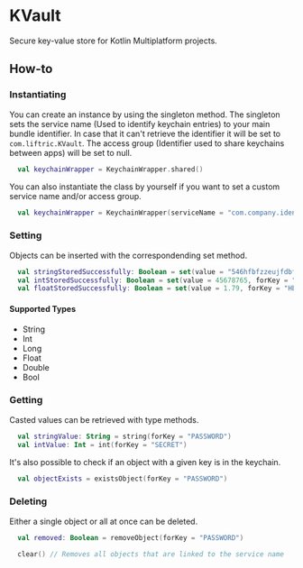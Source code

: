 # KVault

Secure key-value store for Kotlin Multiplatform projects.

## How-to

### Instantiating

You can create an instance by using the singleton method. The singleton sets the service name (Used to identify keychain entries) to your main bundle identifier. In case that it can't retrieve the identifier it will be set to `com.liftric.KVault`. The access group (Identifier used to share keychains between apps) will be set to null.

```kotlin
  val keychainWrapper = KeychainWrapper.shared()
```

You can also instantiate the class by yourself if you want to set a custom service name and/or access group.

```kotlin
  val keychainWrapper = KeychainWrapper(serviceName = "com.company.identifier", val accessGroup = null)
```

### Setting

Objects can be inserted with the correspondending set method. 

```kotlin
  val stringStoredSuccessfully: Boolean = set(value = "546hfbfzzeujfdbfdz", forKey = "PASSWORD")
  val intStoredSuccessfully: Boolean = set(value = 45678765, forKey = "SECRET")
  val floatStoredSuccessfully: Boolean = set(value = 1.79, forKey = "HEIGHT")
```

#### Supported Types

- String
- Int
- Long
- Float
- Double
- Bool

### Getting

Casted values can be retrieved with type methods.

```kotlin
  val stringValue: String = string(forKey = "PASSWORD")
  val intValue: Int = int(forKey = "SECRET")
```

It's also possible to check if an object with a given key is in the keychain.

```kotlin
  val objectExists = existsObject(forKey = "PASSWORD")
```

### Deleting

Either a single object or all at once can be deleted.

```kotlin
  val removed: Boolean = removeObject(forKey = "PASSWORD")
```

```kotlin
  clear() // Removes all objects that are linked to the service name
```

